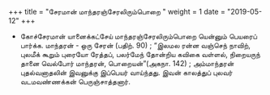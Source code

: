 ﻿+++
title = "சேரமான் மாந்தரஞ்சேரலிரும்பொறை  "
weight = 1
date = "2019-05-12"
+++


-  கோச்சேரமான் யானைக்கட்சேய் மாந்தரஞ்சேரலிரும்பொறை யென்னும் பெயரைப் பார்க்க. மாந்தரன் - ஒரு சேரன் (பதிற். 90) ; “இலமல ரன்ன வஞ்செந் நாவிற், புலமீக் கூறும் புரையோ ரேத்தப், பலர்மேந் தோன்றிய கவிகை வள்ளல், நிறையருந் தானை வெல்போர் மாந்தரன், பொறையன்”(அகநா. 142) ; அம்மாந்தரன் புதல்வனாதலின் இவனுக்கு இப்பெயர் வாய்ந்தது. இவன் காலத்துப் புலவர் வடமவண்ணக்கன் பெருஞ்சாத்தனார். 
  
